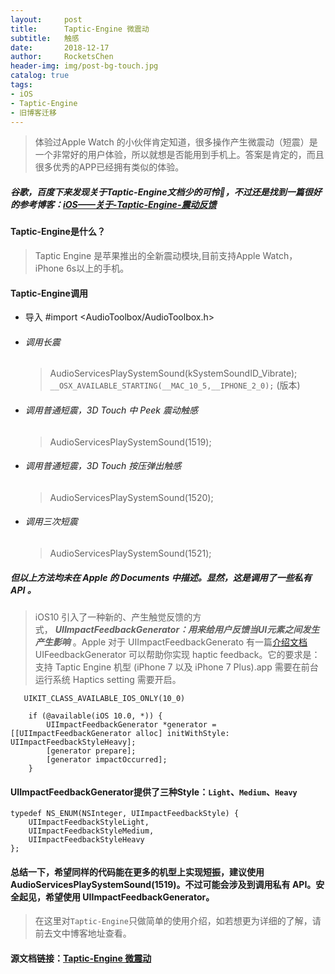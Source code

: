 ```yaml
---
layout:     post
title:      Taptic-Engine 微震动
subtitle:   触感
date:       2018-12-17
author:     RocketsChen
header-img: img/post-bg-touch.jpg
catalog: true
tags:
- iOS
- Taptic-Engine
- 旧博客迁移
---
```


> 体验过Apple Watch 的小伙伴肯定知道，很多操作产生微震动（短震）是一个非常好的用户体验，所以就想是否能用到手机上。答案是肯定的，而且很多优秀的APP已经拥有类似的体验。

##### 谷歌，百度下来发现关于Taptic-Engine文档少的可怜🤕，不过还是找到一篇很好的参考博客：[iOS——关于-Taptic-Engine-震动反馈](http://zhoulingyu.com/2017/01/16/iOS%E2%80%94%E2%80%94%E5%85%B3%E4%BA%8E-Taptic-Engine-%E9%9C%87%E5%8A%A8%E5%8F%8D%E9%A6%88/)

#### Taptic-Engine是什么？
> Taptic Engine 是苹果推出的全新震动模块,目前支持Apple Watch，iPhone 6s以上的手机。

#### Taptic-Engine调用
*  导入 #import <AudioToolbox/AudioToolbox.h>
* ###### 调用长震
  > AudioServicesPlaySystemSound(kSystemSoundID_Vibrate);
   `__OSX_AVAILABLE_STARTING(__MAC_10_5,__IPHONE_2_0);` (版本)

* ###### 调用普通短震，3D Touch 中 Peek 震动触感
  > AudioServicesPlaySystemSound(1519);

* ###### 调用普通短震，3D Touch 按压弹出触感
  > AudioServicesPlaySystemSound(1520);

* ###### 调用三次短震
  > AudioServicesPlaySystemSound(1521);

##### 但以上方法均未在 Apple 的 Documents 中描述。显然，这是调用了一些私有API 。


> iOS10 引入了一种新的、产生触觉反馈的方式， ***UIImpactFeedbackGenerator：用来给用户反馈当UI元素之间发生产生影响*** 。Apple 对于 UIImpactFeedbackGenerato 有一篇[介绍文档](https://developer.apple.com/reference/uikit/uifeedbackgenerator#2555399)UIFeedbackGenerator 可以帮助你实现 haptic feedback。它的要求是：支持 Taptic Engine 机型 (iPhone 7 以及 iPhone 7 Plus).app 需要在前台运行系统 Haptics setting 需要开启。

````
   UIKIT_CLASS_AVAILABLE_IOS_ONLY(10_0)

    if (@available(iOS 10.0, *)) {
        UIImpactFeedbackGenerator *generator = [[UIImpactFeedbackGenerator alloc] initWithStyle: UIImpactFeedbackStyleHeavy];
        [generator prepare];
        [generator impactOccurred];
    }
````

#### UIImpactFeedbackGenerator提供了三种Style：`Light`、`Medium`、`Heavy`

````
typedef NS_ENUM(NSInteger, UIImpactFeedbackStyle) {
    UIImpactFeedbackStyleLight,
    UIImpactFeedbackStyleMedium,
    UIImpactFeedbackStyleHeavy
};
````

  #### 总结一下，希望同样的代码能在更多的机型上实现短振，建议使用 AudioServicesPlaySystemSound(1519)。不过可能会涉及到调用私有 API。安全起见，希望使用 UIImpactFeedbackGenerator。

> 在这里对`Taptic-Engine`只做简单的使用介绍，如若想更为详细的了解，请前去文中博客地址查看。



#### 源文档链接：[Taptic-Engine 微震动](https://www.jianshu.com/p/5c990900d056)

